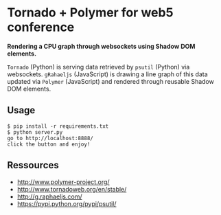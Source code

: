 # Tornado + Polymer for web5 conference

**Rendering a CPU graph through websockets using Shadow DOM elements.**

`Tornado` (Python) is serving data retrieved by `psutil` (Python) via websockets.
`gRahaeljs` (JavaScript) is drawing a line graph of this data updated via 
`Polymer` (JavaScript) and rendered through reusable Shadow DOM elements.

## Usage

    $ pip install -r requirements.txt
    $ python server.py
    go to http://localhost:8888/
    click the button and enjoy!

## Ressources

* http://www.polymer-project.org/
* http://www.tornadoweb.org/en/stable/
* http://g.raphaeljs.com/
* https://pypi.python.org/pypi/psutil/
